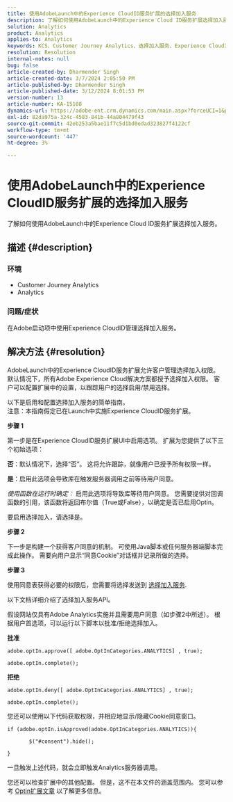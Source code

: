 ```yaml
---
title: 使用AdobeLaunch中的Experience CloudID服务扩展的选择加入服务
description: 了解如何使用AdobeLaunch中的Experience Cloud ID服务扩展选择加入服务。
solution: Analytics
product: Analytics
applies-to: Analytics
keywords: KCS、Customer Journey Analytics、选择加入服务、Experience CloudID服务扩展、AdobeLaunch、Adobe Analytics
resolution: Resolution
internal-notes: null
bug: false
article-created-by: Dharmender Singh
article-created-date: 3/7/2024 2:05:50 PM
article-published-by: Dharmender Singh
article-published-date: 3/12/2024 8:01:53 PM
version-number: 13
article-number: KA-15108
dynamics-url: https://adobe-ent.crm.dynamics.com/main.aspx?forceUCI=1&pagetype=entityrecord&etn=knowledgearticle&id=9324ddc9-8bdc-ee11-904d-6045bd006d92
exl-id: 82da975a-324c-4583-841b-44a804479f43
source-git-commit: 42eb253a5bae11f7c5d1bd0edad323827f4122cf
workflow-type: tm+mt
source-wordcount: '447'
ht-degree: 3%

---
```


# 使用AdobeLaunch中的Experience CloudID服务扩展的选择加入服务


了解如何使用AdobeLaunch中的Experience Cloud ID服务扩展选择加入服务。

## 描述 {#description}


### 环境

- Customer Journey Analytics
- Analytics




### 问题/症状

在Adobe启动项中使用Experience CloudID管理选择加入服务。


## 解决方法 {#resolution}


AdobeLaunch中的Experience CloudID服务扩展允许客户管理选择加入权限。 默认情况下，所有Adobe Experience Cloud解决方案都授予选择加入权限。 客户可以配置扩展中的设置，以跟踪用户的选择启用/禁用选择。

以下是启用和配置选择加入服务的简单指南。
<br>注意：本指南假定已在Launch中实施Experience CloudID服务扩展。<br>


<b>步骤 1</b>

第一步是在Experience CloudID服务扩展UI中启用选项。 扩展为您提供了以下三个初始选项：

<b>否</b>：默认情况下，选择“否”。 这将允许跟踪，就像用户已授予所有权限一样。

<b>是</b>：启用此选项会导致库在触发服务器调用之前等待用户同意。

*使用函数在运行时确定：* 启用此选项将导致库等待用户同意。 您需要提供对回调函数的引用，该函数将返回布尔值（True或False），以确定是否已启用Optin。

要启用选择加入，请选择是。



<b>步骤 2</b>

下一步是构建一个获得客户同意的机制。 可使用Java脚本或任何服务器端脚本完成此操作。 需要向用户显示“同意Cookie”对话框并记录所做的选择。



<b>步骤 3</b>

使用同意表获得必要的权限后，您需要将选择发送到 [选择加入服务](https://experienceleague.adobe.com/docs/id-service/using/implementation/opt-in-service/launch.html).

以下文档详细介绍了选择加入服务API。

假设网站仅具有Adobe Analytics实施并且需要用户同意（如步骤2中所述）。 根据用户首选项，可以运行以下脚本以批准/拒绝选择加入。

<b>批准</b>


```
adobe.optIn.approve([ adobe.OptInCategories.ANALYTICS] , true);

adobe.optIn.complete();
```




<b>拒绝</b>


```
adobe.optIn.deny([ adobe.OptInCategories.ANALYTICS] , true);

adobe.optIn.complete();
```




您还可以使用以下代码获取权限，并相应地显示/隐藏Cookie同意窗口。


```
if (adobe.optIn.isApproved(adobe.OptInCategories.ANALYTICS)){

       $("#consent").hide();

}
```




一旦触发上述代码，就会立即触发Analytics服务器调用。

您还可以检查扩展中的其他配置。 但是，这不在本文件的涵盖范围内。 您可以参考 [Optin扩展文章](https://experienceleague.adobe.com/docs/id-service/using/implementation/opt-in-service/launch.html) 以了解更多信息。
